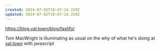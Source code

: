 ```yaml
---
created: 2024-07-02T18:47:14.319Z
updated: 2024-07-02T18:47:14.319Z
---
```

https://blog.val.town/blog/fastify/

Tom MacWright is illuminating as usual on the why of what he's doing at [val.town](https://val.town) with javascript